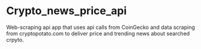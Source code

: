 # Crypto_news_price_api
Web-scraping api app that uses api calls from CoinGecko and data scraping from cryptopotato.com to deliver price and trending news about searched crpyto.
